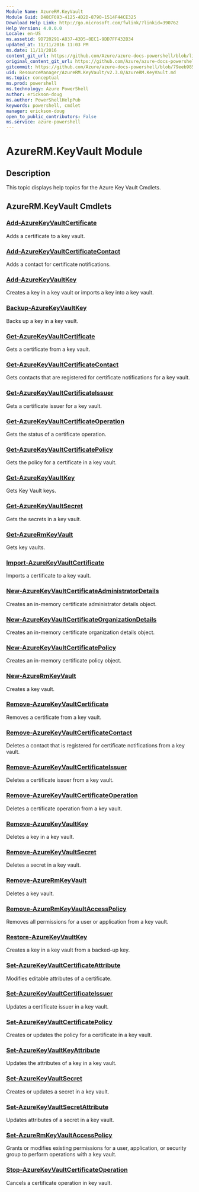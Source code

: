```yaml
---
Module Name: AzureRM.KeyVault
Module Guid: D48CF693-4125-4D2D-8790-1514F44CE325
Download Help Link: http://go.microsoft.com/fwlink/?linkid=390762
Help Version: 4.0.0.0
Locale: en-US
ms.assetid: 9D720291-A837-43D5-8EC1-9DD7FF432B34
updated_at: 11/11/2016 11:03 PM
ms.date: 11/11/2016
content_git_url: https://github.com/Azure/azure-docs-powershell/blob/live/azureps-cmdlets-docs/ResourceManager/AzureRM.KeyVault/v2.3.0/AzureRM.KeyVault.md
original_content_git_url: https://github.com/Azure/azure-docs-powershell/blob/live/azureps-cmdlets-docs/ResourceManager/AzureRM.KeyVault/v2.3.0/AzureRM.KeyVault.md
gitcommit: https://github.com/Azure/azure-docs-powershell/blob/79eeb985ea480979357fb4695832a0c3d29a48bf/azureps-cmdlets-docs/ResourceManager/AzureRM.KeyVault/v2.3.0/AzureRM.KeyVault.md
uid: ResourceManager/AzureRM.KeyVault/v2.3.0/AzureRM.KeyVault.md
ms.topic: conceptual
ms.prod: powershell
ms.technology: Azure PowerShell
author: erickson-doug
ms.author: PowerShellHelpPub
keywords: powershell, cmdlet
manager: erickson-doug
open_to_public_contributors: False
ms.service: azure-powershell
---
```


# AzureRM.KeyVault Module
## Description
This topic displays help topics for the Azure Key Vault Cmdlets.

## AzureRM.KeyVault Cmdlets
### [Add-AzureKeyVaultCertificate](Add-AzureKeyVaultCertificate.md)
Adds a certificate to a key vault.

### [Add-AzureKeyVaultCertificateContact](Add-AzureKeyVaultCertificateContact.md)
Adds a contact for certificate notifications.

### [Add-AzureKeyVaultKey](Add-AzureKeyVaultKey.md)
Creates a key in a key vault or imports a key into a key vault.

### [Backup-AzureKeyVaultKey](Backup-AzureKeyVaultKey.md)
Backs up a key in a key vault.

### [Get-AzureKeyVaultCertificate](Get-AzureKeyVaultCertificate.md)
Gets a certificate from a key vault.

### [Get-AzureKeyVaultCertificateContact](Get-AzureKeyVaultCertificateContact.md)
Gets contacts that are registered for certificate notifications for a key vault.

### [Get-AzureKeyVaultCertificateIssuer](Get-AzureKeyVaultCertificateIssuer.md)
Gets a certificate issuer for a key vault.

### [Get-AzureKeyVaultCertificateOperation](Get-AzureKeyVaultCertificateOperation.md)
Gets the status of a certificate operation.

### [Get-AzureKeyVaultCertificatePolicy](Get-AzureKeyVaultCertificatePolicy.md)
Gets the policy for a certificate in a key vault.

### [Get-AzureKeyVaultKey](Get-AzureKeyVaultKey.md)
Gets Key Vault keys.

### [Get-AzureKeyVaultSecret](Get-AzureKeyVaultSecret.md)
Gets the secrets in a key vault.

### [Get-AzureRmKeyVault](Get-AzureRmKeyVault.md)
Gets key vaults.

### [Import-AzureKeyVaultCertificate](Import-AzureKeyVaultCertificate.md)
Imports a certificate to a key vault.

### [New-AzureKeyVaultCertificateAdministratorDetails](New-AzureKeyVaultCertificateAdministratorDetails.md)
Creates an in-memory certificate administrator details object.

### [New-AzureKeyVaultCertificateOrganizationDetails](New-AzureKeyVaultCertificateOrganizationDetails.md)
Creates an in-memory certificate organization details object.

### [New-AzureKeyVaultCertificatePolicy](New-AzureKeyVaultCertificatePolicy.md)
Creates an in-memory certificate policy object.

### [New-AzureRmKeyVault](New-AzureRmKeyVault.md)
Creates a key vault.

### [Remove-AzureKeyVaultCertificate](Remove-AzureKeyVaultCertificate.md)
Removes a certificate from a key vault.

### [Remove-AzureKeyVaultCertificateContact](Remove-AzureKeyVaultCertificateContact.md)
Deletes a contact that is registered for certificate notifications from a key vault.

### [Remove-AzureKeyVaultCertificateIssuer](Remove-AzureKeyVaultCertificateIssuer.md)
Deletes a certificate issuer from a key vault.

### [Remove-AzureKeyVaultCertificateOperation](Remove-AzureKeyVaultCertificateOperation.md)
Deletes a certificate operation from a key vault.

### [Remove-AzureKeyVaultKey](Remove-AzureKeyVaultKey.md)
Deletes a key in a key vault.

### [Remove-AzureKeyVaultSecret](Remove-AzureKeyVaultSecret.md)
Deletes a secret in a key vault.

### [Remove-AzureRmKeyVault](Remove-AzureRmKeyVault.md)
Deletes a key vault.

### [Remove-AzureRmKeyVaultAccessPolicy](Remove-AzureRmKeyVaultAccessPolicy.md)
Removes all permissions for a user or application from a key vault.

### [Restore-AzureKeyVaultKey](Restore-AzureKeyVaultKey.md)
Creates a key in a key vault from a backed-up key.

### [Set-AzureKeyVaultCertificateAttribute](Set-AzureKeyVaultCertificateAttribute.md)
Modifies editable attributes of a certificate.

### [Set-AzureKeyVaultCertificateIssuer](Set-AzureKeyVaultCertificateIssuer.md)
Updates a certificate issuer in a key vault.

### [Set-AzureKeyVaultCertificatePolicy](Set-AzureKeyVaultCertificatePolicy.md)
Creates or updates the policy for a certificate in a key vault.

### [Set-AzureKeyVaultKeyAttribute](Set-AzureKeyVaultKeyAttribute.md)
Updates the attributes of a key in a key vault.

### [Set-AzureKeyVaultSecret](Set-AzureKeyVaultSecret.md)
Creates or updates a secret in a key vault.

### [Set-AzureKeyVaultSecretAttribute](Set-AzureKeyVaultSecretAttribute.md)
Updates attributes of a secret in a key vault.

### [Set-AzureRmKeyVaultAccessPolicy](Set-AzureRmKeyVaultAccessPolicy.md)
Grants or modifies existing permissions for a user, application, or security group to perform operations with a key vault.

### [Stop-AzureKeyVaultCertificateOperation](Stop-AzureKeyVaultCertificateOperation.md)
Cancels a certificate operation in key vault.

